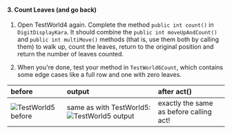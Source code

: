
#### 3. Count Leaves (and go back)

1. Open TestWorld4 again. Complete the method `public int count()` in `DigitDisplayKara`.
   It should combine the `public int moveUpAndCount()` and `public int multiMove()` methods (that is, use them both by calling them) to walk up, count the leaves, return to the original position and return the number of leaves counted.

2. When you're done, test your method in `TestWorld6Count`, which contains some edge cases like a full row and one with zero leaves.

| before             | output             | after act()     |
|:-------------------|:-------------------|:----------------|
| ![TestWorld5 before](/karaclock/03_count_leaves/testWorld6Before.jpg) | same as with TestWorld5:  ![TestWorld5 output](/karaclock/03_count_leaves/testWorld6Output.jpg) | exactly the same as before calling act! |
